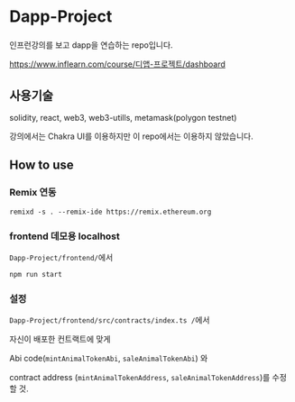 # Dapp-Project

### 
인프런강의를 보고 dapp을 연습하는 repo입니다.

https://www.inflearn.com/course/디앱-프로젝트/dashboard

## 사용기술
solidity, react, web3, web3-utills, metamask(polygon testnet)

강의에서는 Chakra UI를 이용하지만 이 repo에서는 이용하지 않았습니다.

## How to use

### Remix 연동

```
remixd -s . --remix-ide https://remix.ethereum.org
```

### frontend 데모용 localhost

`Dapp-Project/frontend/`에서 

```
npm run start
```

### 설정

`Dapp-Project/frontend/src/contracts/index.ts /`에서 

자신이 배포한 컨트랙트에 맞게

Abi code(`mintAnimalTokenAbi`, `saleAnimalTokenAbi`) 와

contract address (`mintAnimalTokenAddress`, `saleAnimalTokenAddress`)를 수정 할 것.
